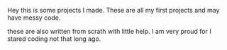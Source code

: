 Hey this is some projects I made. These are all my first projects and may have messy code.

these are also written from scrath with little help. I am very proud for I stared coding not that long ago.

